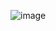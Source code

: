 ![image](https://github.com/Jowell99/ListaPaises/assets/142686187/c5a80aaf-cc86-476b-b29b-5625f4961123)
